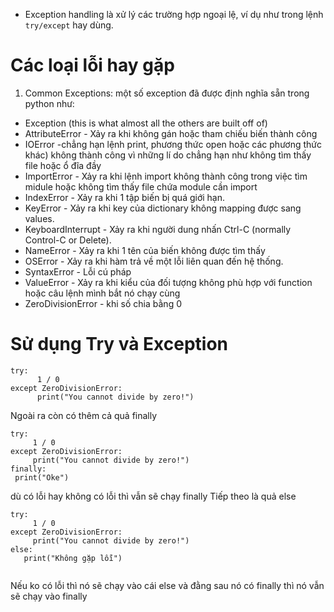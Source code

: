 - Exception handling là xử lý các trường hợp ngoại lệ, ví dụ như trong lệnh `try/except` hay dùng.
# Các loại lỗi hay gặp
1. Common Exceptions: một số exception đã được định nghĩa sẵn trong python như:
  - Exception (this is what almost all the others are built off of)
  - AttributeError - Xảy ra khi không gán hoặc tham chiếu biến thành công
  - IOError -chẳng hạn lệnh print, phương thức open hoặc các phương thức khác) không thành công
    vì những lí do chẳng hạn như không tìm thấy file hoặc ổ đĩa đầy 
  - ImportError - Xảy ra khi lệnh import không thành công trong việc tìm midule hoặc không tìm thấy file chứa module cần import 
  - IndexError - Xảy ra khi 1 tập biến bị quá giới hạn.
  - KeyError - Xảy ra khi key của dictionary không mapping được sang values.
  - KeyboardInterrupt - Xảy ra khi người dung nhấn Ctrl-C (normally Control-C or Delete).
  - NameError - Xảy ra khi 1 tên của biến không được tìm thấy
  - OSError - Xảy ra khi hàm trả về một lỗi liên quan đến hệ thống.
  - SyntaxError - Lỗi cú pháp
  - ValueError - Xảy ra khi kiểu của đối tượng không phù hợp với function hoặc câu lệnh mình bắt nó chạy cùng
  - ZeroDivisionError - khi số chia bằng 0
  
  # Sử dụng Try và Exception
  ```
  try:
        1 / 0
  except ZeroDivisionError:
        print("You cannot divide by zero!")
  ```
  
  Ngoài ra còn có thêm cả quả finally
   ```
  try:
        1 / 0
  except ZeroDivisionError:
        print("You cannot divide by zero!")
  finally:
    print("Oke")
  
  ```
  dù có lỗi hay không có lỗi thì vẫn sẽ chạy finally
  Tiếp theo là quả else
   ```
  try:
        1 / 0
  except ZeroDivisionError:
        print("You cannot divide by zero!")
  else:
      print("Không gặp lỗi")
      
  ```
  Nếu ko có lỗi thì nó sẽ chạy vào cái else và đằng sau nó có finally thì nó vẫn sẽ chạy vào finally
        
        
        
        
        
        
        
